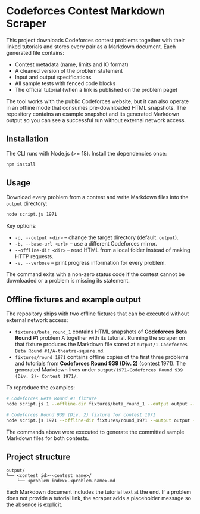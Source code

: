 # Codeforces Contest Markdown Scraper

This project downloads Codeforces contest problems together with their linked tutorials and stores every pair as a Markdown document. Each generated file contains:

- Contest metadata (name, limits and IO format)
- A cleaned version of the problem statement
- Input and output specifications
- All sample tests with fenced code blocks
- The official tutorial (when a link is published on the problem page)

The tool works with the public Codeforces website, but it can also operate in an offline mode that consumes pre-downloaded HTML snapshots. The repository contains an example snapshot and its generated Markdown output so you can see a successful run without external network access.

## Installation

The CLI runs with Node.js (>= 18). Install the dependencies once:

```bash
npm install
```

## Usage

Download every problem from a contest and write Markdown files into the `output` directory:

```bash
node script.js 1971
```

Key options:

- `-o, --output <dir>` – change the target directory (default: `output`).
- `-b, --base-url <url>` – use a different Codeforces mirror.
- `--offline-dir <dir>` – read HTML from a local folder instead of making HTTP requests.
- `-v, --verbose` – print progress information for every problem.

The command exits with a non-zero status code if the contest cannot be downloaded or a problem is missing its statement.

## Offline fixtures and example output

The repository ships with two offline fixtures that can be executed without external network access:

- `fixtures/beta_round_1` contains HTML snapshots of **Codeforces Beta Round #1** problem A together with its tutorial. Running the scraper on that fixture produces the Markdown file stored at `output/1-Codeforces Beta Round #1/A-theatre-square.md`.
- `fixtures/round_1971` contains offline copies of the first three problems and tutorials from **Codeforces Round 939 (Div. 2)** (contest 1971). The generated Markdown lives under `output/1971-Codeforces Round 939 (Div. 2)- Contest 1971/`.

To reproduce the examples:

```bash
# Codeforces Beta Round #1 fixture
node script.js 1 --offline-dir fixtures/beta_round_1 --output output --verbose

# Codeforces Round 939 (Div. 2) fixture for contest 1971
node script.js 1971 --offline-dir fixtures/round_1971 --output output --verbose
```

The commands above were executed to generate the committed sample Markdown files for both contests.


## Project structure

```
output/
└── <contest id>-<contest name>/
    └── <problem index>-<problem-name>.md
```

Each Markdown document includes the tutorial text at the end. If a problem does not provide a tutorial link, the scraper adds a placeholder message so the absence is explicit.


